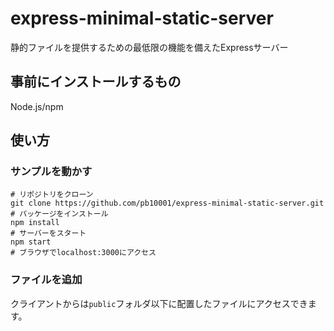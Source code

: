 # express-minimal-static-server
静的ファイルを提供するための最低限の機能を備えたExpressサーバー
## 事前にインストールするもの
Node.js/npm
## 使い方
### サンプルを動かす
```Shell
# リポジトリをクローン
git clone https://github.com/pb10001/express-minimal-static-server.git
# パッケージをインストール
npm install
# サーバーをスタート
npm start
# ブラウザでlocalhost:3000にアクセス
```
### ファイルを追加
クライアントからは`public`フォルダ以下に配置したファイルにアクセスできます。
